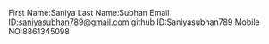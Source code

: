 First Name:Saniya
Last Name:Subhan
Email ID:saniyasubhan789@gmail.com
github ID:Saniyasubhan789
Mobile NO:8861345098

